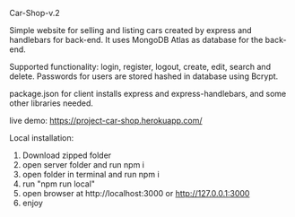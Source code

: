 Car-Shop-v.2

Simple website for selling and listing cars created by express and handlebars for back-end.
It uses MongoDB Atlas as database for the back-end.

Supported functionality: login, register, logout, create, edit, search and delete.
Passwords for users are stored hashed in database using Bcrypt.

package.json for client installs express and express-handlebars, and some other libraries needed.

live demo: https://project-car-shop.herokuapp.com/

Local installation:

1. Download zipped folder
2. open server folder and run npm i
3. open folder in terminal and run npm i
4. run "npm run local" 
6. open browser at http://localhost:3000 or http://127.0.0.1:3000
7. enjoy
